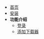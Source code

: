 - [首页](/)
- [安装](docs/安装.md)
- **功能介绍**
  - [登录](docs/功能介绍/登录.md)
  - [添加下载器](docs/功能介绍/添加下载器.md)
  
